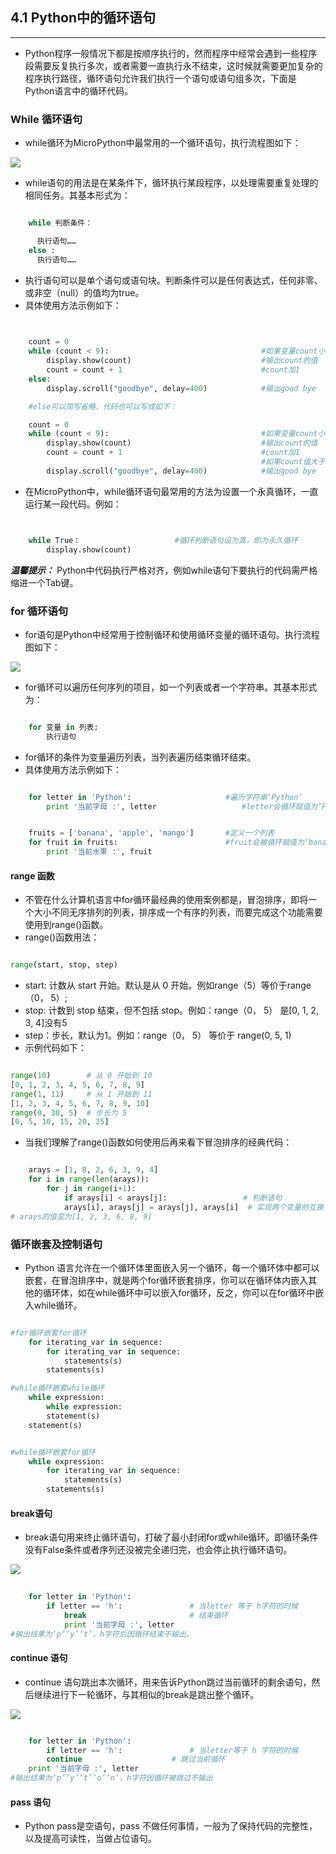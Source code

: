 ## 4.1 Python中的循环语句 ##
----------

- Python程序一般情况下都是按顺序执行的，然而程序中经常会遇到一些程序段需要反复执行多次，或者需要一直执行永不结束，这时候就需要更加复杂的程序执行路径，循环语句允许我们执行一个语句或语句组多次，下面是Python语言中的循环代码。

### While 循环语句 ###

- while循环为MicroPython中最常用的一个循环语句，执行流程图如下：

![](https://i.imgur.com/kQMGAuE.jpg)

- while语句的用法是在某条件下，循环执行某段程序，以处理需要重复处理的相同任务。其基本形式为：

```python

	while 判断条件：

  	  执行语句……
	else :
	  执行语句……

```

- 执行语句可以是单个语句或语句块。判断条件可以是任何表达式，任何非零、或非空（null）的值均为true。
- 具体使用方法示例如下：

```python

 
	count = 0
	while (count < 9):									#如果变量count小于9则执行以下代码
		display.show(count)								#输出count的值	
		count = count + 1								#count加1
	else:
		display.scroll("goodbye", delay=400)			#输出good bye

	#else可以简写省略，代码也可以写成如下：

	count = 0
	while (count < 9):									#如果变量count小于9则执行以下代码
		display.show(count)								#输出count的值	
		count = count + 1								#count加1
														#如果count值大于等于9则执行以下代码
		display.scroll("goodbye", delay=400)			#输出good bye

```
- 在MicroPython中，while循环语句最常用的方法为设置一个永真循环，一直运行某一段代码。例如：


```python


	while True：						#循环判断语句设为真，即为永久循环
		display.show(count)


```

***温馨提示：*** Python中代码执行严格对齐，例如while语句下要执行的代码需严格缩进一个Tab键。


### for 循环语句 ###

- for语句是Python中经常用于控制循环和使用循环变量的循环语句。执行流程图如下：

![](https://i.imgur.com/q26gvEo.jpg)


- for循环可以遍历任何序列的项目，如一个列表或者一个字符串。其基本形式为：


```python

	for 变量 in 列表:
		执行语句

```

- for循环的条件为变量遍历列表，当列表遍历结束循环结束。
- 具体使用方法示例如下：


```python

	for letter in 'Python':						#遍历字符串‘Python’
		print '当前字母 :', letter 					 #letter会循环赋值为‘P’‘y’‘t’‘h’‘o’‘n’


	fruits = ['banana', 'apple', 'mango']		#定义一个列表
	for fruit in fruits:  						#fruit会被循环赋值为‘banana’‘apple’‘mango’
		print '当前水果 :', fruit 


```


#### range 函数 ####
- 不管在什么计算机语言中for循环最经典的使用案例都是，冒泡排序，即将一个大小不同无序排列的列表，排序成一个有序的列表，而要完成这个功能需要使用到range()函数。
- range()函数用法：
```python

range(start, stop, step)

```
- start: 计数从 start 开始。默认是从 0 开始。例如range（5）等价于range（0， 5）;
- stop: 计数到 stop 结束，但不包括 stop。例如：range（0， 5） 是[0, 1, 2, 3, 4]没有5
- step：步长，默认为1。例如：range（0， 5） 等价于 range(0, 5, 1)
- 示例代码如下：

```python

range(10)        # 从 0 开始到 10
[0, 1, 2, 3, 4, 5, 6, 7, 8, 9]
range(1, 11)     # 从 1 开始到 11
[1, 2, 3, 4, 5, 6, 7, 8, 9, 10]
range(0, 30, 5)  # 步长为 5
[0, 5, 10, 15, 20, 25]

```
- 当我们理解了range()函数如何使用后再来看下冒泡排序的经典代码：

```python

	arays = [1, 8, 2, 6, 3, 9, 4]
	for i in range(len(arays)):
		for j in range(i+1):
			if arays[i] < arays[j]:					# 判断语句
            arays[i], arays[j] = arays[j], arays[i]  # 实现两个变量的互换
# arays的值变为[1, 2, 3, 6, 8, 9]

```
### 循环嵌套及控制语句 ###

- Python 语言允许在一个循环体里面嵌入另一个循环，每一个循环体中都可以嵌套，在冒泡排序中，就是两个for循环嵌套排序，你可以在循环体内嵌入其他的循环体，如在while循环中可以嵌入for循环，反之，你可以在for循环中嵌入while循环。

```python

#for循环嵌套for循环
	for iterating_var in sequence:
		for iterating_var in sequence:
			statements(s)
		statements(s)

#while循环嵌套while循环
	while expression:
		while expression:
		statement(s)
	statement(s)


#while循环嵌套for循环
	while expression:
		for iterating_var in sequence:
			statements(s)
		statements(s)
```
#### break语句 ####

- break语句用来终止循环语句，打破了最小封闭for或while循环。即循环条件没有False条件或者序列还没被完全递归完，也会停止执行循环语句。

![](https://i.imgur.com/dwcl1ki.jpg)

```python
	
	for letter in 'Python':				
		if letter == 'h':				# 当letter 等于 h字符的时候
			break						# 结束循环
			print '当前字母 :', letter
#输出结果为‘p’‘y’‘t’，h字符后因循环结束不输出。

```

#### continue 语句 ####

- continue 语句跳出本次循环，用来告诉Python跳过当前循环的剩余语句，然后继续进行下一轮循环，与其相似的break是跳出整个循环。

![](https://i.imgur.com/B4yoKIQ.jpg)

```python

	for letter in 'Python':     
		if letter == 'h':				# 当letter等于 h 字符的时候
		continue					# 跳过当前循环
	print '当前字母 :', letter
#输出结果为‘p’‘y’‘t’‘o’‘n’，h字符因循环被跳过不输出

```

#### pass 语句 ####

- Python pass是空语句，pass 不做任何事情，一般为了保持代码的完整性，以及提高可读性，当做占位语句。


